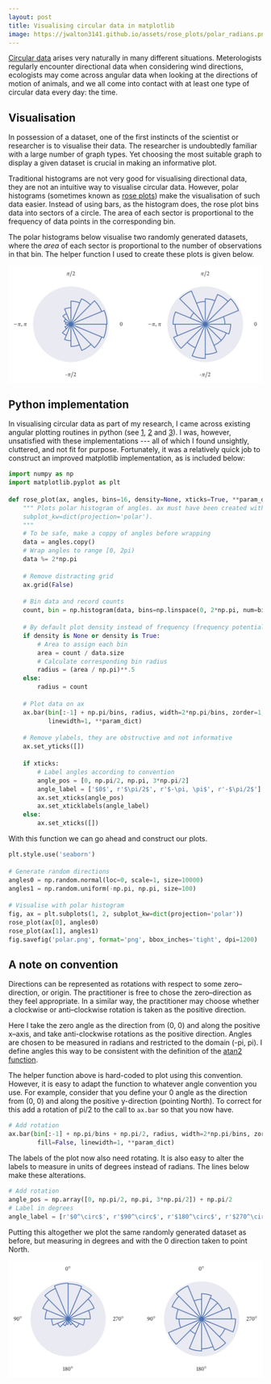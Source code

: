 ```yaml
---
layout: post
title: Visualising circular data in matplotlib
image: https://jwalton3141.github.io/assets/rose_plots/polar_radians.png
---
```


[Circular data](https://en.wikipedia.org/wiki/Directional_statistics) arises very naturally in many different situations. Meterologists regularly encounter directional data when considering wind directions, ecologists may come across angular data when looking at the directions of motion of animals, and we all come into contact with at least one type of circular data every day: the time.

## Visualisation

In possession of a dataset, one of the first instincts of the scientist or researcher is to visualise their data. The researcher is undoubtedly familiar with a large number of graph types. Yet choosing the most suitable graph to display a given dataset is crucial in making an informative plot.

Traditional histograms are not very good for visualising directional data, they are not an intuitive way to visualise circular data. However, polar histograms (sometimes known as [rose plots](https://en.wikipedia.org/wiki/Wind_rose)) make the visualisation of such data easier. Instead of using bars, as the histogram does, the rose plot bins data into sectors of a circle. The area of each sector is proportional to the frequency of data points in the corresponding bin.

The polar histograms below visualise two randomly generated datasets, where the *area* of each sector is proportional to the number of observations in that bin. The helper function I used to create these plots is given below.

<img width="708" height="328" src="/assets/rose_plots/polar_radians.png" style="display: block; margin-left: auto; margin-right: auto; height: auto">

## Python implementation

In visualising circular data as part of my research, I came across existing angular plotting routines in python (see [1](https://matplotlib.org/examples/pie_and_polar_charts/polar_bar_demo.html), [2](https://stackoverflow.com/a/22568292) and [3](https://plot.ly/python/wind-rose-charts/)). I was, however, unsatisfied with these implementations --- all of which I found unsightly, cluttered, and not fit for purpose. Fortunately, it was a relatively quick job to construct an improved matplotlib implementation, as is included below:

```py
import numpy as np
import matplotlib.pyplot as plt

def rose_plot(ax, angles, bins=16, density=None, xticks=True, **param_dict):
    """ Plots polar histogram of angles. ax must have been created with using kwarg 
    subplot_kw=dict(projection='polar').
    """
    # To be safe, make a coppy of angles before wrapping
    data = angles.copy()
    # Wrap angles to range [0, 2pi)
    data %= 2*np.pi
    
    # Remove distracting grid
    ax.grid(False)
    
    # Bin data and record counts
    count, bin = np.histogram(data, bins=np.linspace(0, 2*np.pi, num=bins+1))
    
    # By default plot density instead of frequency (frequency potentially misleading)
    if density is None or density is True:
        # Area to assign each bin
        area = count / data.size
        # Calculate corresponding bin radius
        radius = (area / np.pi)**.5
    else:
        radius = count
    
    # Plot data on ax
    ax.bar(bin[:-1] + np.pi/bins, radius, width=2*np.pi/bins, zorder=1, edgecolor='C0', fill=False,
           linewidth=1, **param_dict)
    
    # Remove ylabels, they are obstructive and not informative
    ax.set_yticks([])
    
    if xticks:
        # Label angles according to convention
        angle_pos = [0, np.pi/2, np.pi, 3*np.pi/2]
        angle_label = ['$0$', r'$\pi/2$', r'$-\pi, \pi$', r'-$\pi/2$']
        ax.set_xticks(angle_pos)
        ax.set_xticklabels(angle_label)
    else:
        ax.set_xticks([])
```

With this function we can go ahead and construct our plots.


```py
plt.style.use('seaborn')

# Generate random directions
angles0 = np.random.normal(loc=0, scale=1, size=10000)
angles1 = np.random.uniform(-np.pi, np.pi, size=100)

# Visualise with polar histogram
fig, ax = plt.subplots(1, 2, subplot_kw=dict(projection='polar'))
rose_plot(ax[0], angles0)
rose_plot(ax[1], angles1)
fig.savefig('polar.png', format='png', bbox_inches='tight', dpi=1200)
```

## A note on convention

Directions can be represented as rotations with respect to some zero–direction, or origin. The practitioner is free to chose the zero–direction as they feel appropriate. In a similar way, the practitioner may choose whether a clockwise or anti–clockwise rotation is taken as the positive direction.

Here I take the zero angle as the direction from (0, 0) and along the positive x–axis, and take anti-clockwise rotations as the positive direction. Angles are chosen to be measured in radians and restricted to the domain (-pi, pi). I define angles this way to be consistent with the definition of the [atan2 function](https://en.wikipedia.org/wiki/Atan2).

The helper function above is hard-coded to plot using this convention. However, it is easy to adapt the function to whatever angle convention you use. For example, consider that you define your 0 angle as the direction from (0, 0) and along the positive y-direction (pointing North). To correct for this add a rotation of pi/2 to the call to ```ax.bar``` so that you now have.
```py
# Add rotation
ax.bar(bin[:-1] + np.pi/bins + np.pi/2, radius, width=2*np.pi/bins, zorder=1, edgecolor='C0',
		fill=False, linewidth=1, **param_dict)
```
The labels of the plot now also need rotating. It is also easy to alter the labels to measure in units of degrees instead of radians. The lines below make these alterations.
```py
# Add rotation
angle_pos = np.array([0, np.pi/2, np.pi, 3*np.pi/2]) + np.pi/2
# Label in degrees
angle_label = [r'$0^\circ$', r'$90^\circ$', r'$180^\circ$', r'$270^\circ$']
```
Putting this altogether we plot the same randomly generated dataset as before, but measuring in degrees and with the 0 direction taken to point North.

<img width="708" height="328" src="/assets/rose_plots/polar_degrees.png" style="display: block; margin-left: auto; margin-right: auto; height: auto">
